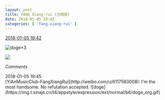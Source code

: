 ```yaml
---
layout: post
title: FANG Xiang-rui (方翔锐)
date: 2018-01-05 19:42
categories: [ 'fang-xiang-rui' ]
---
```


<div class="weibo-info">
  <a href="https://weibo.com/6117583008/FCZaFjNb1">2018-01-05 19:42</a>
</div>

![doge](https://img.t.sinajs.cn/t4/appstyle/expression/ext/normal/b6/doge_org.gif)×3

<!-- more -->

<a href="https://g.us.sinaimg.cn/001QN3k3lx07h8SBkywU010402000dcL0k01.mp4?Expires=1515226895&ssig=Xak4i37ym2&KID=unistore,video">
  <img class="weibo-pic-preview" src="//wx3.sinaimg.cn/orj360/006G0KNGgy1fn5yv4v3v4g30dc0dce82.gif" />
</a>

*Comments*

<div class="weibo-info">2018-01-05 19:45</div>
[YiAnMusicClub-FangXiangRui](http://weibo.com/u/6117583008): I'm the most handsome. No refutation accepted. ![doge](https://img.t.sinajs.cn/t4/appstyle/expression/ext/normal/b6/doge_org.gif)
